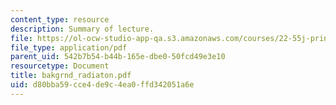 ```yaml
---
content_type: resource
description: Summary of lecture.
file: https://ol-ocw-studio-app-qa.s3.amazonaws.com/courses/22-55j-principles-of-radiation-interactions-fall-2004/d80bba59cce4de9c4ea0ffd342051a6e_bakgrnd_radiaton.pdf
file_type: application/pdf
parent_uid: 542b7b54-b44b-165e-dbe0-50fcd49e3e10
resourcetype: Document
title: bakgrnd_radiaton.pdf
uid: d80bba59-cce4-de9c-4ea0-ffd342051a6e
---
```

